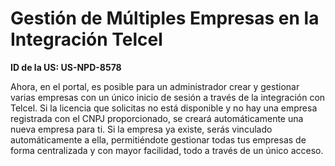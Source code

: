 # Gestión de Múltiples Empresas en la Integración Telcel

**ID de la US: US-NPD-8578**

Ahora, en el portal, es posible para un administrador crear y gestionar varias empresas con un único inicio de sesión a través de la integración con Telcel. Si la licencia que solicitas no está disponible y no hay una empresa registrada con el CNPJ proporcionado, se creará automáticamente una nueva empresa para ti. Si la empresa ya existe, serás vinculado automáticamente a ella, permitiéndote gestionar todas tus empresas de forma centralizada y con mayor facilidad, todo a través de un único acceso.